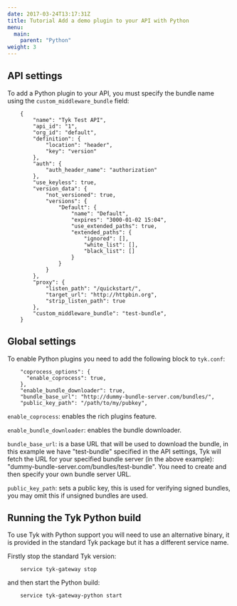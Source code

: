 ```yaml
---
date: 2017-03-24T13:17:31Z
title: Tutorial Add a demo plugin to your API with Python
menu:
  main:
    parent: "Python"
weight: 3 
---
```


## API settings

To add a Python plugin to your API, you must specify the bundle name using the `custom_middleware_bundle` field:

```
    {
        "name": "Tyk Test API",
        "api_id": "1",
        "org_id": "default",
        "definition": {
            "location": "header",
            "key": "version"
        },
        "auth": {
            "auth_header_name": "authorization"
        },
        "use_keyless": true,
        "version_data": {
            "not_versioned": true,
            "versions": {
                "Default": {
                    "name": "Default",
                    "expires": "3000-01-02 15:04",
                    "use_extended_paths": true,
                    "extended_paths": {
                        "ignored": [],
                        "white_list": [],
                        "black_list": []
                    }
                }
            }
        },
        "proxy": {
            "listen_path": "/quickstart/",
            "target_url": "http://httpbin.org",
            "strip_listen_path": true
        },
        "custom_middleware_bundle": "test-bundle",
    }
```

## Global settings

To enable Python plugins you need to add the following block to `tyk.conf`:

```
    "coprocess_options": {
      "enable_coprocess": true,
    },
    "enable_bundle_downloader": true,
    "bundle_base_url": "http://dummy-bundle-server.com/bundles/",
    "public_key_path": "/path/to/my/pubkey",
```

`enable_coprocess`: enables the rich plugins feature.

`enable_bundle_downloader`: enables the bundle downloader.

`bundle_base_url`: is a base URL that will be used to download the bundle, in this example we have "test-bundle" specified in the API settings, Tyk will fetch the URL for your specified bundle server (in the above example): "dummy-bundle-server.com/bundles/test-bundle". You need to create and then specify your own bundle server URL.

`public_key_path`: sets a public key, this is used for verifying signed bundles, you may omit this if unsigned bundles are used.

## Running the Tyk Python build

To use Tyk with Python support you will need to use an alternative binary, it is provided in the standard Tyk package but it has a different service name.

Firstly stop the standard Tyk version:

```
    service tyk-gateway stop
```

and then start the Python build:

```
    service tyk-gateway-python start
```